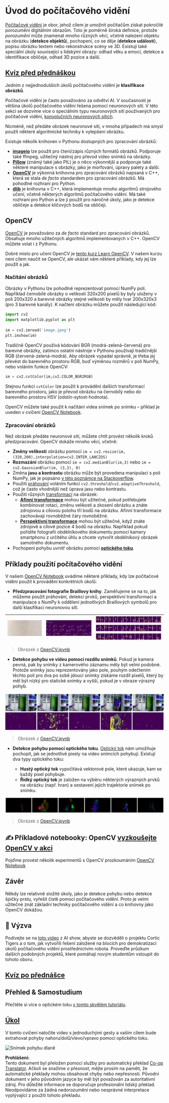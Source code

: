 <!--
CO_OP_TRANSLATOR_METADATA:
{
  "original_hash": "4bedc8e702db17260cfe824d58b6cfd4",
  "translation_date": "2025-08-25T23:00:02+00:00",
  "source_file": "lessons/4-ComputerVision/06-IntroCV/README.md",
  "language_code": "cs"
}
-->
# Úvod do počítačového vidění

[Počítačové vidění](https://wikipedia.org/wiki/Computer_vision) je obor, jehož cílem je umožnit počítačům získat pokročilé porozumění digitálním obrazům. Toto je poměrně široká definice, protože *porozumění* může znamenat mnoho různých věcí, včetně nalezení objektu na obrázku (**detekce objektů**), pochopení, co se děje (**detekce událostí**), popisu obrázku textem nebo rekonstrukce scény ve 3D. Existují také speciální úkoly související s lidskými obrazy: odhad věku a emocí, detekce a identifikace obličeje, odhad 3D pozice a další.

## [Kvíz před přednáškou](https://ff-quizzes.netlify.app/en/ai/quiz/11)

Jedním z nejjednodušších úkolů počítačového vidění je **klasifikace obrázků**.

Počítačové vidění je často považováno za odvětví AI. V současnosti je většina úkolů počítačového vidění řešena pomocí neuronových sítí. V této sekci se dozvíme více o speciálním typu neuronových sítí používaných pro počítačové vidění, [konvolučních neuronových sítích](../07-ConvNets/README.md).

Nicméně, než předáte obrázek neuronové síti, v mnoha případech má smysl použít některé algoritmické techniky k vylepšení obrázku.

Existuje několik knihoven v Pythonu dostupných pro zpracování obrázků:

* **[imageio](https://imageio.readthedocs.io/en/stable/)** lze použít pro čtení/zápis různých formátů obrázků. Podporuje také ffmpeg, užitečný nástroj pro převod video snímků na obrázky.
* **[Pillow](https://pillow.readthedocs.io/en/stable/index.html)** (známý také jako PIL) je o něco výkonnější a podporuje také některé manipulace s obrázky, jako je morfování, úpravy palety a další.
* **[OpenCV](https://opencv.org/)** je výkonná knihovna pro zpracování obrázků napsaná v C++, která se stala *de facto* standardem pro zpracování obrázků. Má pohodlné rozhraní pro Python.
* **[dlib](http://dlib.net/)** je knihovna v C++, která implementuje mnoho algoritmů strojového učení, včetně některých algoritmů počítačového vidění. Má také rozhraní pro Python a lze ji použít pro náročné úkoly, jako je detekce obličeje a detekce klíčových bodů na obličeji.

## OpenCV

[OpenCV](https://opencv.org/) je považováno za *de facto* standard pro zpracování obrázků. Obsahuje mnoho užitečných algoritmů implementovaných v C++. OpenCV můžete volat i z Pythonu.

Dobré místo pro učení OpenCV je [tento kurz Learn OpenCV](https://learnopencv.com/getting-started-with-opencv/). V našem kurzu není cílem naučit se OpenCV, ale ukázat vám některé příklady, kdy jej lze použít a jak.

### Načítání obrázků

Obrázky v Pythonu lze pohodlně reprezentovat pomocí NumPy polí. Například černobílé obrázky o velikosti 320x200 pixelů by byly uloženy v poli 200x320 a barevné obrázky stejné velikosti by měly tvar 200x320x3 (pro 3 barevné kanály). K načtení obrázku můžete použít následující kód:

```python
import cv2
import matplotlib.pyplot as plt

im = cv2.imread('image.jpeg')
plt.imshow(im)
```

Tradičně OpenCV používá kódování BGR (modrá-zelená-červená) pro barevné obrázky, zatímco ostatní nástroje v Pythonu používají tradičnější RGB (červená-zelená-modrá). Aby obrázek vypadal správně, je třeba jej převést do barevného prostoru RGB, buď výměnou rozměrů v poli NumPy, nebo voláním funkce OpenCV:

```python
im = cv2.cvtColor(im,cv2.COLOR_BGR2RGB)
```

Stejnou funkci `cvtColor` lze použít k provádění dalších transformací barevného prostoru, jako je převod obrázku na černobílý nebo do barevného prostoru HSV (odstín-sytost-hodnota).

OpenCV můžete také použít k načítání videa snímek po snímku – příklad je uveden v cvičení [OpenCV Notebook](../../../../../lessons/4-ComputerVision/06-IntroCV/OpenCV.ipynb).

### Zpracování obrázků

Než obrázek předáte neuronové síti, můžete chtít provést několik kroků předzpracování. OpenCV dokáže mnoho věcí, včetně:

* **Změny velikosti** obrázku pomocí `im = cv2.resize(im, (320,200),interpolation=cv2.INTER_LANCZOS)`
* **Rozmazání** obrázku pomocí `im = cv2.medianBlur(im,3)` nebo `im = cv2.GaussianBlur(im, (3,3), 0)`
* Změna **jasu a kontrastu** obrázku může být provedena manipulací s poli NumPy, jak je popsáno [v této poznámce na Stackoverflow](https://stackoverflow.com/questions/39308030/how-do-i-increase-the-contrast-of-an-image-in-python-opencv).
* Použití [práhování](https://docs.opencv.org/4.x/d7/d4d/tutorial_py_thresholding.html) voláním funkcí `cv2.threshold`/`cv2.adaptiveThreshold`, což je často vhodnější než úprava jasu nebo kontrastu.
* Použití různých [transformací](https://docs.opencv.org/4.5.5/da/d6e/tutorial_py_geometric_transformations.html) na obrázek:
    - **[Afinní transformace](https://docs.opencv.org/4.5.5/d4/d61/tutorial_warp_affine.html)** mohou být užitečné, pokud potřebujete kombinovat rotaci, změnu velikosti a zkosení obrázku a znáte zdrojovou a cílovou polohu tří bodů na obrázku. Afinní transformace zachovávají rovnoběžné čáry rovnoběžné.
    - **[Perspektivní transformace](https://medium.com/analytics-vidhya/opencv-perspective-transformation-9edffefb2143)** mohou být užitečné, když znáte zdrojové a cílové pozice 4 bodů na obrázku. Například pokud pořídíte fotografii obdélníkového dokumentu pomocí kamery smartphonu z určitého úhlu a chcete vytvořit obdélníkový obrázek samotného dokumentu.
* Pochopení pohybu uvnitř obrázku pomocí **[optického toku](https://docs.opencv.org/4.5.5/d4/dee/tutorial_optical_flow.html)**.

## Příklady použití počítačového vidění

V našem [OpenCV Notebook](../../../../../lessons/4-ComputerVision/06-IntroCV/OpenCV.ipynb) uvádíme některé příklady, kdy lze počítačové vidění použít k provádění konkrétních úkolů:

* **Předzpracování fotografie Braillovy knihy**. Zaměřujeme se na to, jak můžeme použít práhování, detekci prvků, perspektivní transformaci a manipulace s NumPy k oddělení jednotlivých Braillových symbolů pro další klasifikaci neuronovou sítí.

![Braillův obrázek](../../../../../translated_images/braille.341962ff76b1bd7044409371d3de09ced5028132aef97344ea4b7468c1208126.cs.jpeg) | ![Předzpracovaný Braillův obrázek](../../../../../translated_images/braille-result.46530fea020b03c76aac532d7d6eeef7f6fb35b55b1001cd21627907dabef3ed.cs.png) | ![Braillovy symboly](../../../../../translated_images/braille-symbols.0159185ab69d533909dc4d7d26a1971b51401c6a80eb3a5584f250ea880af88b.cs.png)
----|-----|-----

> Obrázek z [OpenCV.ipynb](../../../../../lessons/4-ComputerVision/06-IntroCV/OpenCV.ipynb)

* **Detekce pohybu ve videu pomocí rozdílu snímků**. Pokud je kamera pevná, pak by snímky z kamerového záznamu měly být velmi podobné. Protože snímky jsou reprezentovány jako pole, pouhým odečtením těchto polí pro dva po sobě jdoucí snímky získáme rozdíl pixelů, který by měl být nízký pro statické snímky a vyšší, pokud je v obraze výrazný pohyb.

![Obrázek video snímků a rozdílů snímků](../../../../../translated_images/frame-difference.706f805491a0883c938e16447bf5eb2f7d69e812c7f743cbe7d7c7645168f81f.cs.png)

> Obrázek z [OpenCV.ipynb](../../../../../lessons/4-ComputerVision/06-IntroCV/OpenCV.ipynb)

* **Detekce pohybu pomocí optického toku**. [Optický tok](https://docs.opencv.org/3.4/d4/dee/tutorial_optical_flow.html) nám umožňuje pochopit, jak se jednotlivé pixely na video snímcích pohybují. Existují dva typy optického toku:

   - **Hustý optický tok** vypočítává vektorové pole, které ukazuje, kam se každý pixel pohybuje.
   - **Řídký optický tok** je založen na výběru některých výrazných prvků na obrázku (např. hran) a sestavení jejich trajektorie snímek po snímku.

![Obrázek optického toku](../../../../../translated_images/optical.1f4a94464579a83a10784f3c07fe7228514714b96782edf50e70ccd59d2d8c4f.cs.png)

> Obrázek z [OpenCV.ipynb](../../../../../lessons/4-ComputerVision/06-IntroCV/OpenCV.ipynb)

## ✍️ Příkladové notebooky: OpenCV [vyzkoušejte OpenCV v akci](../../../../../lessons/4-ComputerVision/06-IntroCV/OpenCV.ipynb)

Pojďme provést několik experimentů s OpenCV prozkoumáním [OpenCV Notebook](../../../../../lessons/4-ComputerVision/06-IntroCV/OpenCV.ipynb)

## Závěr

Někdy lze relativně složité úkoly, jako je detekce pohybu nebo detekce špičky prstu, vyřešit čistě pomocí počítačového vidění. Proto je velmi užitečné znát základní techniky počítačového vidění a co knihovny jako OpenCV dokážou.

## 🚀 Výzva

Podívejte se na [toto video](https://docs.microsoft.com/shows/ai-show/ai-show--2021-opencv-ai-competition--grand-prize-winners--cortic-tigers--episode-32?WT.mc_id=academic-77998-cacaste) z AI show, abyste se dozvěděli o projektu Cortic Tigers a o tom, jak vytvořili řešení založené na blocích pro demokratizaci úkolů počítačového vidění prostřednictvím robota. Proveďte průzkum dalších podobných projektů, které pomáhají novým studentům vstoupit do tohoto oboru.

## [Kvíz po přednášce](https://ff-quizzes.netlify.app/en/ai/quiz/12)

## Přehled & Samostudium

Přečtěte si více o optickém toku [v tomto skvělém tutoriálu](https://learnopencv.com/optical-flow-in-opencv/).

## [Úkol](lab/README.md)

V tomto cvičení natočíte video s jednoduchými gesty a vaším cílem bude extrahovat pohyby nahoru/dolů/vlevo/vpravo pomocí optického toku.

<img src="images/palm-movement.png" width="30%" alt="Snímek pohybu dlaně"/>

**Prohlášení:**  
Tento dokument byl přeložen pomocí služby pro automatický překlad [Co-op Translator](https://github.com/Azure/co-op-translator). Ačkoli se snažíme o přesnost, mějte prosím na paměti, že automatické překlady mohou obsahovat chyby nebo nepřesnosti. Původní dokument v jeho původním jazyce by měl být považován za autoritativní zdroj. Pro důležité informace se doporučuje profesionální lidský překlad. Neodpovídáme za žádná nedorozumění nebo nesprávné interpretace vyplývající z použití tohoto překladu.